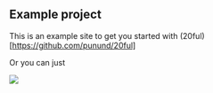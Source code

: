 ## Example project

This is an example site to get you started with
(20ful)[https://github.com/punund/20ful]

Or you can just

[![][image]][link]

[link]: https://app.netlify.com/start/deploy?repository=https://github.com/punund/20ful-example
[image]: https://www.netlify.com/img/deploy/button.svg
